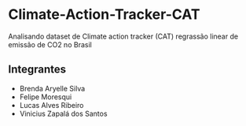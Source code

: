 # Climate-Action-Tracker-CAT
 Analisando dataset de Climate action tracker (CAT)
 regrassão linear de emissão de CO2 no Brasil

## Integrantes

* Brenda Aryelle Silva
* Felipe Moresqui
* Lucas Alves Ribeiro
* Vinicius Zapalá dos Santos